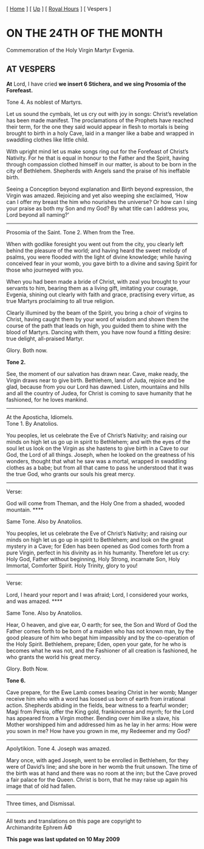 \[ [Home](index.md) \] \[ [Up](24dec.md) \]
\[ [Royal Hours](24decRH.md) \] \[ Vespers \]

ON THE 24TH OF THE MONTH
========================

Commemoration of the Holy Virgin Martyr Evgenia.

AT VESPERS
----------

**At** Lord, I have cried **we insert 6 Stichera, and we sing Prosomia
of the Forefeast.**

Tone 4. As noblest of Martyrs.

Let us sound the cymbals, let us cry out with joy in songs: Christ’s
revelation has been made manifest. The proclamations of the Prophets
have reached their term, for the one they said would appear in flesh to
mortals is being brought to birth in a holy Cave, laid in a manger like
a babe and wrapped in swaddling clothes like little child.

With upright mind let us make songs ring out for the Forefeast of
Christ’s Nativity. For he that is equal in honour to the Father and the
Spirit, having through compassion clothed himself in our matter, is
about to be born in the city of Bethlehem. Shepherds with Angels sand
the praise of his ineffable birth.

Seeing a Conception beyond explanation and Birth beyond expression, the
Virgin was amazed. Rejoicing and yet also weeping she exclaimed, ‘How
can I offer my breast the him who nourishes the universe? Or how can I
sing your praise as both my Son and my God? By what title can I address
you, Lord beyond all naming?’

****

Prosomia of the Saint. Tone 2. When from the Tree.

When with godlike foresight you went out from the city, you clearly left
behind the pleasure of the world; and having heard the sweet melody of
psalms, you were flooded with the light of divine knowledge; while
having conceived fear in your womb, you gave birth to a divine and
saving Spirit for those who journeyed with you.

When you had been made a bride of Christ, with zeal you brought to your
servants to him, bearing them as a living gift, imitating your courage,
Evgenia, shining out clearly with faith and grace, practising every
virtue, as true Martyrs proclaiming to all true religion.

Clearly illumined by the beam of the Spirit, you bring a choir of
virgins to Christ, having caught them by your word of wisdom and shown
them the course of the path that leads on high, you guided them to shine
with the blood of Martyrs. Dancing with them, you have now found a
fitting desire: true delight, all-praised Martyr.

Glory. Both now.

**Tone 2.**

See, the moment of our salvation has drawn near. Cave, make ready, the
Virgin draws near to give birth. Bethlehem, land of Juda, rejoice and be
glad, because from you our Lord has dawned. Listen, mountains and hills
and all the country of Judea, for Christ is coming to save humanity that
he fashioned, for he loves mankind.

****

At the Aposticha, Idiomels.\
Tone 1. By Anatolios.

You peoples, let us celebrate the Eve of Christ’s Nativity; and raising
our minds on high let us go up in spirit to Bethlehem; and with the eyes
of the soul let us look on the Virgin as she hastens to give birth in a
Cave to our God, the Lord of all things. Joseph, when he looked on the
greatness of his wonders, thought that what he saw was a mortal, wrapped
in swaddling clothes as a babe; but from all that came to pass he
understood that it was the true God, who grants our souls his great
mercy.

****

Verse:

God will come from Theman, and the Holy One from a shaded, wooded
mountain. ****

Same Tone. Also by Anatolios.

You peoples, let us celebrate the Eve of Christ’s Nativity; and raising
our minds on high let us go up in spirit to Bethlehem; and look on the
great mystery in a Cave; for Eden has been opened as God comes forth
from a pure Virgin, perfect in his divinity as in his humanity.
Therefore let us cry: Holy God, Father without beginning, Holy Strong,
incarnate Son, Holy Immortal, Comforter Spirit. Holy Trinity, glory to
you!

****

Verse:

Lord, I heard your report and I was afraid; Lord, I considered your
works, and was amazed. ****

Same Tone. Also by Anatolios.

Hear, O heaven, and give ear, O earth; for see, the Son and Word of God
the Father comes forth to be born of a maiden who has not known man, by
the good pleasure of him who begat him impassibly and by the
co-operation of the Holy Spirit. Bethlehem, prepare; Eden, open your
gate, for he who is becomes what he was not, and the Fashioner of all
creation is fashioned, he who grants the world his great mercy.

Glory. Both Now.

**Tone 6.**

Cave prepare, for the Ewe Lamb comes bearing Christ in her womb; Manger
receive him who with a word has loosed us born of earth from irrational
action. Shepherds abiding in the fields, bear witness to a fearful
wonder; Magi from Persia, offer the King gold, frankincense and myrrh;
for the Lord has appeared from a Virgin mother. Bending over him like a
slave, his Mother worshipped him and addressed him as he lay in her
arms: How were you sown in me? How have you grown in me, my Redeemer and
my God?

****

Apolytikion. Tone 4. Joseph was amazed.

Mary once, with aged Joseph, went to be enrolled in Bethlehem, for they
were of David’s line; and she bore in her womb the fruit unsown. The
time of the birth was at hand and there was no room at the inn; but the
Cave proved a fair palace for the Queen. Christ is born, that he may
raise up again his image that of old had fallen.

****

Three times, and Dismissal.

------------------------------------------------------------------------

All texts and translations on this page are copyright to\
Archimandrite Ephrem Â©

**This page was last updated on 10 May 2009**
